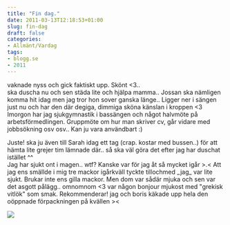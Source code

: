 ```yaml
---
title: "Fin dag."
date: 2011-03-13T12:18:53+01:00
slug: fin-dag
draft: false
categories:
- Allmänt/Vardag
tags:
- blogg.se
- 2011
---
```

vaknade nyss och gick faktiskt upp. Skönt <3..  
ska duscha nu och sen städa lite och hjälpa mamma.. Jossan ska nämligen komma hit idag men jag tror hon sover ganska länge.. Ligger ner i sängen just nu och har den där degiga, dimmiga sköna känslan i kroppen <3  
Imorgon har jag sjukgymnastik i bassängen och något halvmöte på arbetsförmedlingen. Gruppmöte om hur man skriver cv, går vidare med jobbsökning osv osv.. Kan ju vara användbart :)  
  
Juste! ska ju även till Sarah idag ett tag (crap. kostar med bussen..) för att hämta lite grejer tim lämnade där.. så ska väl göra det efter jag har duschat istället ^^  
Jag har sjukt ont i magen.. wtf? Kanske var för jag åt så mycket igår >.< Att jag ens smällde i mig tre mackor igårkväll tyckte tillochmed \_jag\_ var lite sjukt. Brukar inte ens gilla mackor. Men dom var sådär mjuka och sen var det asgott pålägg.. omnomnom <3 var någon bonjour mjukost med "grekisk vitlök" som smak. Rekommenderar! jag och boris käkade upp hela den oöppnade förpackningen på kvällen ><  
  

![](/assets/images/blogg.se/grekisk-vitlok-100g-creme-bonjour_137335074.jpg)